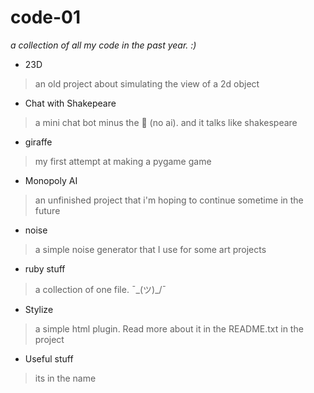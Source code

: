 # code-01
_a collection of all my code in the past year. :)_

- 23D
> an old project about simulating the view of a 2d object
- Chat with Shakepeare
> a mini chat bot minus the 🤖 (no ai). and it talks like shakespeare
- giraffe
> my first attempt at making a pygame game
- Monopoly AI
> an unfinished project that i'm hoping to continue sometime in the future
- noise
> a simple noise generator that I use for some art projects
- ruby stuff
> a collection of one file. ¯\_(ツ)_/¯
- Stylize
> a simple html plugin. Read more about it in the README.txt in the project
- Useful stuff
> its in the name

